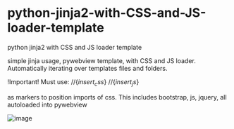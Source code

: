 # python-jinja2-with-CSS-and-JS-loader-template
python jinja2 with CSS and JS loader template

simple jinja usage, pywebview template, with CSS and JS loader. Automatically iterating over templates files and folders. 

!Important!
Must use:     //{$insert_css$}
               //{$insert_js$}

as markers to position imports of css. This includes bootstrap, js, jquery, all autoloaded into pywebview

![image](https://user-images.githubusercontent.com/98753696/220867172-ea626610-6b0c-49c0-8fd6-6e24a2c94e56.png)
